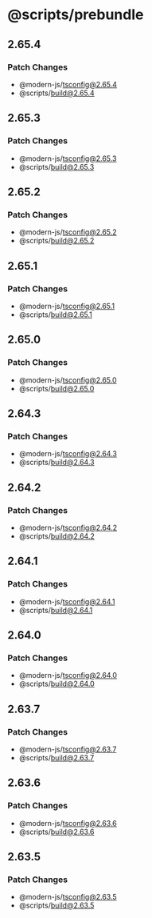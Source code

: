 # @scripts/prebundle

## 2.65.4

### Patch Changes

- @modern-js/tsconfig@2.65.4
- @scripts/build@2.65.4

## 2.65.3

### Patch Changes

- @modern-js/tsconfig@2.65.3
- @scripts/build@2.65.3

## 2.65.2

### Patch Changes

- @modern-js/tsconfig@2.65.2
- @scripts/build@2.65.2

## 2.65.1

### Patch Changes

- @modern-js/tsconfig@2.65.1
- @scripts/build@2.65.1

## 2.65.0

### Patch Changes

- @modern-js/tsconfig@2.65.0
- @scripts/build@2.65.0

## 2.64.3

### Patch Changes

- @modern-js/tsconfig@2.64.3
- @scripts/build@2.64.3

## 2.64.2

### Patch Changes

- @modern-js/tsconfig@2.64.2
- @scripts/build@2.64.2

## 2.64.1

### Patch Changes

- @modern-js/tsconfig@2.64.1
- @scripts/build@2.64.1

## 2.64.0

### Patch Changes

- @modern-js/tsconfig@2.64.0
- @scripts/build@2.64.0

## 2.63.7

### Patch Changes

- @modern-js/tsconfig@2.63.7
- @scripts/build@2.63.7

## 2.63.6

### Patch Changes

- @modern-js/tsconfig@2.63.6
- @scripts/build@2.63.6

## 2.63.5

### Patch Changes

- @modern-js/tsconfig@2.63.5
- @scripts/build@2.63.5
